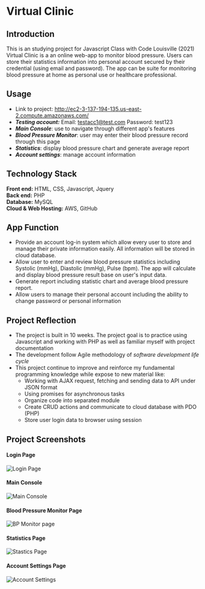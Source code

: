 # Virtual Clinic
## Introduction
This is an studying project for Javascript Class with Code Louisville (2021) \
Virtual Clinic is a an online web-app to monitor blood pressure. Users can store their statistics information into personal account secured by their credential (using email and password). The app can be suite for monitoring blood pressure at home as personal use or healthcare professional. 

## Usage
- Link to project: http://ec2-3-137-194-135.us-east-2.compute.amazonaws.com/
- ***Testing account:***
Email: testacc1@test.com
Password: test123
- ***Main Console***: use to navigate through different app's features
- ***Blood Pressure Monitor***: user may enter their blood pressure record through this page
- ***Statistics***: display blood pressure chart and generate average report
- ***Account settings***: manage account information


## Technology Stack
**Front end:** HTML, CSS, Javascript, Jquery \
**Back end:** PHP \
**Database:** MySQL \
**Cloud & Web Hosting:** AWS, GitHub

## App Function

 - Provide an account log-in system which allow every user to store and manage their private information easily. All information will be stored in cloud database.
 - Allow user to enter and review blood pressure statistics including Systolic (mmHg), Diastolic (mmHg), Pulse (bpm). The app will calculate and display blood pressure result base on user's input data.
 - Generate report including statistic chart and average blood pressure report.
 - Allow users to manage their personal account including the ability to change password or personal information

## Project Reflection
 - The project is built in 10 weeks. The project goal is to practice using Javascript and working with PHP as well as familiar myself with project documentation
 - The development follow Agile methodology of *software development life cycle*
 - This project continue to improve and reinforce my fundamental programming knowledge while expose to new material like:
    * Working with AJAX request, fetching and sending data to API under JSON format 
    * Using promises for asynchronous tasks
    * Organize code into separated module
    * Create CRUD actions and communicate to cloud database with PDO (PHP)
    *  Store user login data to browser using session
    
## Project Screenshots
#### Login Page
![Login Page](https://i.postimg.cc/zfr58w6B/Project7-image1.png)

#### Main Console
![Main Console](https://i.postimg.cc/W1nZGS5y/Screenshot-2021-10-26-213735.png)

#### Blood Pressure Monitor Page
![BP Monitor page](https://i.postimg.cc/4dcSdjcR/Project7-image2.png)

#### Statistics Page
![Stastics Page](https://i.postimg.cc/76SKD0vx/Project7-image3.png)

#### Account Settings Page
![Account Settings](https://i.postimg.cc/4yhCwmrv/test.png)